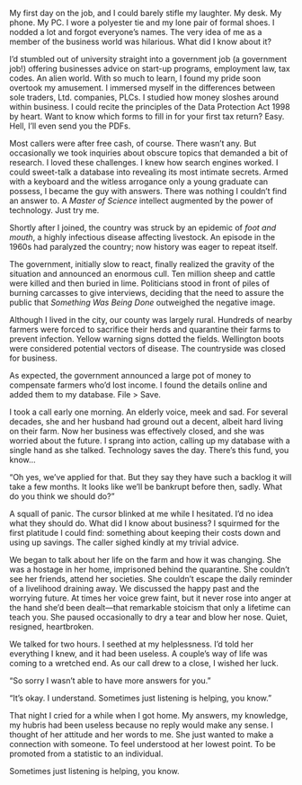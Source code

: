 My first day on the job, and I could barely stifle my laughter. My desk. My phone. My PC. I wore a polyester tie and my lone pair of formal shoes. I nodded a lot and forgot everyone’s names. The very idea of me as a member of the business world was hilarious. What did I know about it?

I’d stumbled out of university straight into a government job (a government job!) offering businesses advice on start-up programs, employment law, tax codes. An alien world. With so much to learn, I found my pride soon overtook my amusement. I immersed myself in the differences between sole traders, Ltd. companies, PLCs. I studied how money sloshes around within business. I could recite the principles of the Data Protection Act 1998 by heart. Want to know which forms to fill in for your first tax return? Easy. Hell, I’ll even send you the PDFs.

Most callers were after free cash, of course. There wasn’t any. But occasionally we took inquiries about obscure topics that demanded a bit of research. I loved these challenges. I knew how search engines worked. I could sweet-talk a database into revealing its most intimate secrets. Armed with a keyboard and the witless arrogance only a young graduate can possess, I became the guy with answers. There was nothing I couldn’t find an answer to. A *Master of Science* intellect augmented by the power of technology. Just try me.

Shortly after I joined, the country was struck by an epidemic of *foot and mouth*, a highly infectious disease affecting livestock. An episode in the 1960s had paralyzed the country; now history was eager to repeat itself.

The government, initially slow to react, finally realized the gravity of the situation and announced an enormous cull. Ten million sheep and cattle were killed and then buried in lime. Politicians stood in front of piles of burning carcasses to give interviews, deciding that the need to assure the public that *Something Was Being Done* outweighed the negative image.

Although I lived in the city, our county was largely rural. Hundreds of nearby farmers were forced to sacrifice their herds and quarantine their farms to prevent infection. Yellow warning signs dotted the fields. Wellington boots were considered potential vectors of disease. The countryside was closed for business.

As expected, the government announced a large pot of money to compensate farmers who’d lost income. I found the details online and added them to my database. File &gt; Save.

I took a call early one morning. An elderly voice, meek and sad. For several decades, she and her husband had ground out a decent, albeit hard living on their farm. Now her business was effectively closed, and she was worried about the future. I sprang into action, calling up my database with a single hand as she talked. Technology saves the day. There’s this fund, you know…

“Oh yes, we’ve applied for that. But they say they have such a backlog it will take a few months. It looks like we’ll be bankrupt before then, sadly. What do you think we should do?”

A squall of panic. The cursor blinked at me while I hesitated. I’d no idea what they should do. What did I know about business? I squirmed for the first platitude I could find: something about keeping their costs down and using up savings. The caller sighed kindly at my trivial advice.

We began to talk about her life on the farm and how it was changing. She was a hostage in her home, imprisoned behind the quarantine. She couldn’t see her friends, attend her societies. She couldn’t escape the daily reminder of a livelihood draining away. We discussed the happy past and the worrying future. At times her voice grew faint, but it never rose into anger at the hand she’d been dealt—that remarkable stoicism that only a lifetime can teach you. She paused occasionally to dry a tear and blow her nose. Quiet, resigned, heartbroken.

We talked for two hours. I seethed at my helplessness. I’d told her everything I knew, and it had been useless. A couple’s way of life was coming to a wretched end. As our call drew to a close, I wished her luck.

“So sorry I wasn’t able to have more answers for you.”

“It’s okay. I understand. Sometimes just listening is helping, you know.”

That night I cried for a while when I got home. My answers, my knowledge, my hubris had been useless because no reply would make any sense. I thought of her attitude and her words to me. She just wanted to make a connection with someone. To feel understood at her lowest point. To be promoted from a statistic to an individual.

Sometimes just listening is helping, you know.